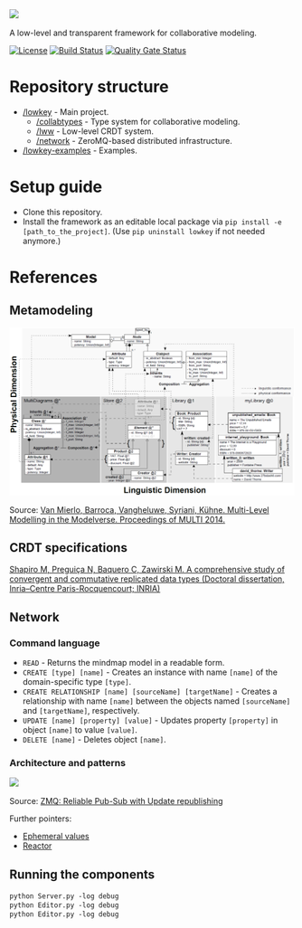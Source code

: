 <img src="https://github.com/david-istvan/lowkey/blob/main/assets/lowkey-logo.png" width="200">

A low-level and transparent framework for collaborative modeling.

[![License](https://img.shields.io/badge/license-GPL--3.0-blue.svg)](https://www.gnu.org/licenses/gpl-3.0)
[![Build Status](https://travis-ci.com/david-istvan/lowkey.svg?branch=main)](https://travis-ci.com/david-istvan/lowkey)
[![Quality Gate Status](https://sonarcloud.io/api/project_badges/measure?project=david-istvan_lowkey&metric=alert_status)](https://sonarcloud.io/dashboard?id=david-istvan_lowkey)

# Repository structure

- [/lowkey](https://github.com/david-istvan/lowkey/tree/main/lowkey) - Main project.
  -  [/collabtypes](https://github.com/david-istvan/lowkey/tree/main/lowkey/collabtypes) - Type system for collaborative modeling.
  -  [/lww](https://github.com/david-istvan/lowkey/tree/main/lowkey/lww) - Low-level CRDT system.
  -  [/network](https://github.com/david-istvan/lowkey/tree/main/lowkey/network) - ZeroMQ-based distributed infrastructure.
- [/lowkey-examples](https://github.com/david-istvan/lowkey/tree/main/lowkey-examples) - Examples.

# Setup guide
- Clone this repository.
- Install the framework as an editable local package via ```pip install -e [path_to_the_project]```. (Use ```pip uninstall lowkey``` if not needed anymore.)

# References

## Metamodeling

<img src="https://raw.githubusercontent.com/david-istvan/collabserver-modeling/main/docs/modelverse.PNG?raw=true"/>

Source: [Van Mierlo, Barroca, Vangheluwe, Syriani, Kühne. Multi-Level Modelling in the Modelverse. Proceedings of MULTI 2014.](http://miso.es/multi/2014/proceedings_MULTI.pdf#page=89)


## CRDT specifications

[Shapiro M, Preguiça N, Baquero C, Zawirski M. A comprehensive study of convergent and commutative replicated data types (Doctoral dissertation, Inria–Centre Paris-Rocquencourt; INRIA)](https://hal.inria.fr/file/index/docid/555588/filename/techreport.pdf)

## Network

### Command language

- ```READ``` - Returns the mindmap model in a readable form.
- ```CREATE [type] [name]``` - Creates an instance with name ```[name]``` of the domain-specific type ```[type]```.
- ```CREATE RELATIONSHIP [name] [sourceName] [targetName]``` - Creates a relationship with name ```[name]``` between the objects named ```[sourceName]``` and ```[targetName]```, respectively.
- ```UPDATE [name] [property] [value]``` - Updates property ```[property]``` in object ```[name]``` to value ```[value]```.
- ```DELETE [name]``` - Deletes object ```[name]```.

### Architecture and patterns

<img src="https://raw.githubusercontent.com/david-istvan/collabserver-modeling/main/docs/zmq_pattern.PNG?raw=true"/>

Source: [ZMQ: Reliable Pub-Sub with Update republishing](https://zguide.zeromq.org/docs/chapter5/#Republishing-Updates-from-Clients)

Further pointers:
* [Ephemeral values](https://zguide.zeromq.org/docs/chapter5/#Ephemeral-Values)
* [Reactor](https://zguide.zeromq.org/docs/chapter5/#Using-a-Reactor)

## Running the components

```
python Server.py -log debug
python Editor.py -log debug
python Editor.py -log debug
```
